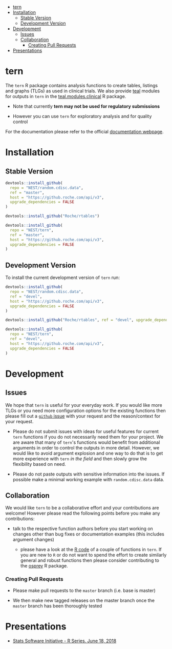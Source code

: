  
-   [tern](#tern)
-   [Installation](#installation)
    -   [Stable Version](#stable-version)
    -   [Development Version](#development-version)
-   [Development](#development)
    -   [Issues](#issues)
    -   [Collaboration](#collaboration)
        -   [Creating Pull Requests](#creating-pull-requests)
-   [Presentations](#presentations)

<!-- README.md is generated from README.Rmd. Please edit that file -->

tern
====

The `tern` R package contains analysis functions to create tables, listings and graphs (TLGs) as used in clinical trials. We also provide [teal](https://github.roche.com/NEST/teal) modules for outputs in `tern` in the [teal.modules.clinical](https://github.roche.com/NEST/teal.modules.clinical) R package.

-   Note that currently **tern may not be used for regulatory submissions**

-   However you can use `tern` for exploratory analysis and for quality control

For the documentation please refer to the official [documentation webpage](https://pages.github.roche.com/NEST/docs/).

Installation
============

Stable Version
--------------

``` r
devtools::install_github(
  repo = "NEST/random.cdisc.data",
  ref = "master", 
  host = "https://github.roche.com/api/v3",
  upgrade_dependencies = FALSE
)

devtools::install_github("Roche/rtables")

devtools::install_github(
  repo = "NEST/tern",
  ref = "master", 
  host = "https://github.roche.com/api/v3",
  upgrade_dependencies = FALSE
)
```

Development Version
-------------------

To install the current development version of `tern` run:

``` r
devtools::install_github(
  repo = "NEST/random.cdisc.data",
  ref = "devel", 
  host = "https://github.roche.com/api/v3",
  upgrade_dependencies = FALSE
)

devtools::install_github("Roche/rtables", ref = "devel", upgrade_dependencies = FALSE)

devtools::install_github(
  repo = "NEST/tern",
  ref = "devel", 
  host = "https://github.roche.com/api/v3",
  upgrade_dependencies = FALSE
)
```

Development
===========

Issues
------

We hope that `tern` is useful for your everyday work. If you would like more TLGs or you need more configuration options for the existing functions then please fill out a [`github` issue](https://github.roche.com/NEST/tern/issues) with your request and the reason/context for your request.

-   Please do not submit issues with ideas for useful features for current `tern` functions if you do not necessarily need them for your project. We are aware that many of `tern`'s functions would benefit from additional arguments in order to control the outputs in more detail. However, we would like to avoid argument explosion and one way to do that is to get more experience with `tern` *in the field* and then slowly grow the flexibility based on need.

-   Please do not paste outputs with sensitive information into the issues. If possible make a minimal working example with `random.cdisc.data` data.

Collaboration
-------------

We would like `tern` to be a collaborative effort and your contributions are welcome! However please read the following points before you make any contributions:

-   talk to the respective function authors before you start working on changes other than bug fixes or documentation examples (this includes argument changes)

    -   please have a look at the [R code](https://github.roche.com/NEST/tern/tree/master/R) of a couple of functions in `tern`. If you are new to `R` or do not want to spend the effort to create similarly general and robust functions then please consider contributing to the [osprey](https://github.roche.com/Rpackages/osprey) R package.

### Creating Pull Requests

-   Please make pull requests to the `master` branch (i.e. base is master) 

-   We then make new tagged releases on the master branch once the `master` branch has been thoroughly tested

Presentations
=============

-   [Stats Software Initiative - R Series. June 18, 2018](https://docs.google.com/presentation/d/1OB7MMt3YKzfMJ-gXcGpcRqM8tjbMZWqeEki164L38i4/edit?usp=sharing)
